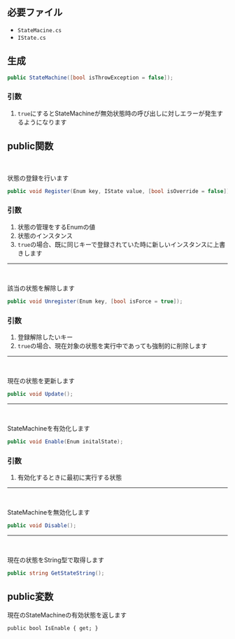 ## 必要ファイル
- `StateMacine.cs`
- `IState.cs`

## 生成
```c#
public StateMachine([bool isThrowException = false]);
```
### 引数
1.  `true`にするとStateMachineが無効状態時の呼び出しに対しエラーが発生するようになります

## public関数
</br>

状態の登録を行います
```c#
public void Register(Enum key, IState value, [bool isOverride = false]);
```
### 引数
1. 状態の管理をするEnumの値
2. 状態のインスタンス
3. `true`の場合、既に同じキーで登録されていた時に新しいインスタンスに上書きします

---
</br>

該当の状態を解除します
```c#
public void Unregister(Enum key, [bool isForce = true]);
```
### 引数
1. 登録解除したいキー
2. `true`の場合、現在対象の状態を実行中であっても強制的に削除します

---
</br>

現在の状態を更新します
```c#
public void Update();
```

---
</br>

StateMachineを有効化します
```c#
public void Enable(Enum initalState);
```

### 引数
1. 有効化するときに最初に実行する状態

---
</br>

StateMachineを無効化します
```c#
public void Disable();
```

---
</br>

現在の状態をString型で取得します
```c#
public string GetStateString();
```

## public変数
現在のStateMachineの有効状態を返します
```
public bool IsEnable { get; }
```